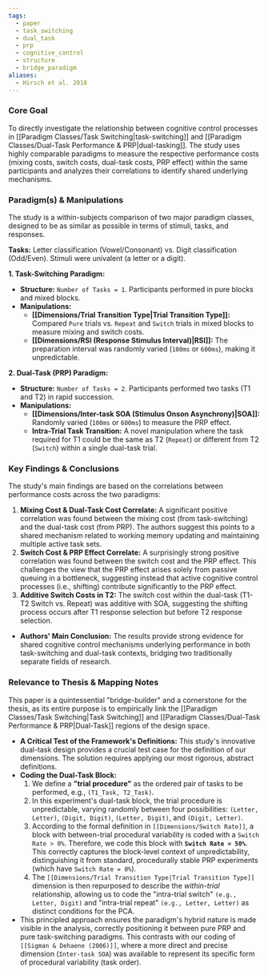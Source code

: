 ```yaml
---
tags:
  - paper
  - task_switching
  - dual_task
  - prp
  - cognitive_control
  - structure
  - bridge_paradigm
aliases:
  - Hirsch et al. 2018
---
```

### Core Goal
To directly investigate the relationship between cognitive control processes in [[Paradigm Classes/Task Switching|task-switching]] and [[Paradigm Classes/Dual-Task Performance & PRP|dual-tasking]]. The study uses highly comparable paradigms to measure the respective performance costs (mixing costs, switch costs, dual-task costs, PRP effect) within the same participants and analyzes their correlations to identify shared underlying mechanisms.

### Paradigm(s) & Manipulations
The study is a within-subjects comparison of two major paradigm classes, designed to be as similar as possible in terms of stimuli, tasks, and responses.

**Tasks:** Letter classification (Vowel/Consonant) vs. Digit classification (Odd/Even). Stimuli were univalent (a letter or a digit).

**1. Task-Switching Paradigm:**
*   **Structure:** `Number of Tasks = 1`. Participants performed in pure blocks and mixed blocks.
*   **Manipulations:**
    *   **[[Dimensions/Trial Transition Type|Trial Transition Type]]:** Compared `Pure` trials vs. `Repeat` and `Switch` trials in mixed blocks to measure mixing and switch costs.
    *   **[[Dimensions/RSI (Response Stimulus Interval)|RSI]]:** The preparation interval was randomly varied (`100ms` or `600ms`), making it unpredictable.

**2. Dual-Task (PRP) Paradigm:**
*   **Structure:** `Number of Tasks = 2`. Participants performed two tasks (T1 and T2) in rapid succession.
*   **Manipulations:**
    *   **[[Dimensions/Inter-task SOA (Stimulus Onson Asynchrony)|SOA]]:** Randomly varied (`100ms` or `600ms`) to measure the PRP effect.
    *   **Intra-Trial Task Transition:** A novel manipulation where the task required for T1 could be the same as T2 (`Repeat`) or different from T2 (`Switch`) within a single dual-task trial.

### Key Findings & Conclusions
The study's main findings are based on the correlations between performance costs across the two paradigms:
1.  **Mixing Cost & Dual-Task Cost Correlate:** A significant positive correlation was found between the mixing cost (from task-switching) and the dual-task cost (from PRP). The authors suggest this points to a shared mechanism related to working memory updating and maintaining multiple active task sets.
2.  **Switch Cost & PRP Effect Correlate:** A surprisingly strong positive correlation was found between the switch cost and the PRP effect. This challenges the view that the PRP effect arises solely from passive queuing in a bottleneck, suggesting instead that active cognitive control processes (i.e., shifting) contribute significantly to the PRP effect.
3.  **Additive Switch Costs in T2:** The switch cost within the dual-task (T1-T2 Switch vs. Repeat) was additive with SOA, suggesting the shifting process occurs after T1 response selection but before T2 response selection.

*   **Authors' Main Conclusion:** The results provide strong evidence for shared cognitive control mechanisms underlying performance in both task-switching and dual-task contexts, bridging two traditionally separate fields of research.

### Relevance to Thesis & Mapping Notes
This paper is a quintessential "bridge-builder" and a cornerstone for the thesis, as its entire purpose is to empirically link the [[Paradigm Classes/Task Switching|Task Switching]] and [[Paradigm Classes/Dual-Task Performance & PRP|Dual-Task]] regions of the design space.

*   **A Critical Test of the Framework's Definitions:** This study's innovative dual-task design provides a crucial test case for the definition of our dimensions. The solution requires applying our most rigorous, abstract definitions.
*   **Coding the Dual-Task Block:**
    1.  We define a **"trial procedure"** as the ordered pair of tasks to be performed, e.g., `(T1_Task, T2_Task)`.
    2.  In this experiment's dual-task block, the trial procedure is unpredictable, varying randomly between four possibilities: `(Letter, Letter)`, `(Digit, Digit)`, `(Letter, Digit)`, and `(Digit, Letter)`.
    3.  According to the formal definition in `[[Dimensions/Switch Rate]]`, a block with between-trial procedural variability is coded with a `Switch Rate > 0%`. Therefore, we code this block with **`Switch Rate = 50%`**. This correctly captures the block-level context of unpredictability, distinguishing it from standard, procedurally stable PRP experiments (which have `Switch Rate = 0%`).
    4.  The `[[Dimensions/Trial Transition Type|Trial Transition Type]]` dimension is then repurposed to describe the *within-trial* relationship, allowing us to code the "intra-trial switch" `(e.g., Letter, Digit)` and "intra-trial repeat" `(e.g., Letter, Letter)` as distinct conditions for the PCA.
*   This principled approach ensures the paradigm's hybrid nature is made visible in the analysis, correctly positioning it between pure PRP and pure task-switching paradigms. This contrasts with our coding of `[[Sigman & Dehaene (2006)]]`, where a more direct and precise dimension (`Inter-task SOA`) was available to represent its specific form of procedural variability (task order).
